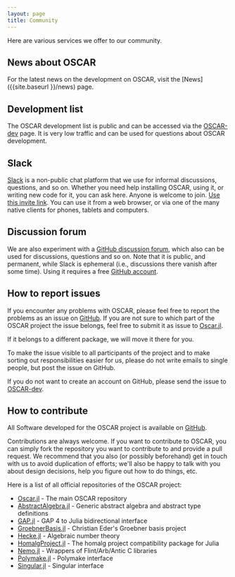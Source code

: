 ```yaml
---
layout: page
title: Community
---
```


Here are various services we offer to our community.

## News about OSCAR

For the latest news on the development on OSCAR, visit the [News]({{site.baseurl }}/news) page.

## Development list

The OSCAR development list is public and can be accessed via the [OSCAR-dev](https://mail.mathematik.uni-kl.de/mailman/listinfo/oscar-dev) page.
It is very low traffic and can be used for questions about OSCAR development.

## Slack

[Slack](https://slack.com) is a non-public chat platform that we use for informal discussions, questions, and so on. Whether you need help installing OSCAR, using it, or writing new code for it, you can ask here. Anyone is welcome to join. [Use this invite link](https://oscar-system.org/slack). You can use it from a web browser, or via one of the many native clients for phones, tablets and computers.

## Discussion forum

We are also experiment with a [GitHub discussion forum](https://github.com/oscar-system/Oscar.jl/discussions), which also can be used for discussions, questions and so on. Note that it is public, and permanent, while Slack is ephemeral (i.e., discussions there vanish after some time). Using it requires a free [GitHub account](https://github.com).

## How to report issues

If you encounter any problems with OSCAR, please feel free to report the problems as an issue on [GitHub](https://github.com/oscar-system). If you are not sure to which part of the OSCAR project the
issue belongs, feel free to submit it as issue to [Oscar.jl](https://github.com/oscar-system/Oscar.jl).

If it belongs to a different package, we will move it there for you.

To make the issue visible to all participants of the project and to make sorting out responsibilities easier for us, please do not write emails to single people, but post the issue on GitHub.

If you do not want to create an account on GitHub, please send the issue to [OSCAR-dev](mailto:oscar-dev@mathematik.uni-kl.de).

## How to contribute

All Software developed for the OSCAR project is available on [GitHub](https://github.com/oscar-system).

Contributions are always welcome. If you want to contribute to OSCAR, you can simply fork the repository you want to
contribute to and provide a pull request. We recommend that you also (or possibly beforehand) get in touch with us to
avoid duplication of efforts; we'll also be happy to talk with you about design decisions, help you figure out how
to do things, etc.

Here is a list of all official repositories of the OSCAR project:

* [Oscar.jl](https://github.com/oscar-system/Oscar.jl) - The main OSCAR repository
* [AbstractAlgebra.jl](https://github.com/Nemocas/AbstractAlgebra.jl) - Generic abstract algebra and abstract type definitions
* [GAP.jl](https://github.com/oscar-system/GAP.jl/) - GAP 4 to Julia bidirectional interface
* [GroebnerBasis.jl](https://github.com/ederc/GroebnerBasis.jl) - Christian Eder's Groebner basis project
* [Hecke.jl](https://github.com/thofma/Hecke.jl) - Algebraic number theory
* [HomalgProject.jl](https://github.com/homalg-project/HomalgProject.jl) - The homalg project compatibility package for Julia
* [Nemo.jl](https://github.com/Nemocas/Nemo.jl) - Wrappers of Flint/Arb/Antic C libraries
* [Polymake.jl](https://github.com/oscar-system/Polymake.jl) - Polymake interface
* [Singular.jl](https://github.com/oscar-system/Singular.jl) - Singular interface
